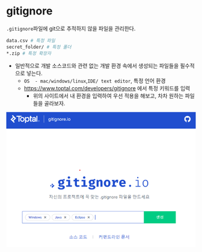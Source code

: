 # gitignore

`.gitignore`파일에 git으로 추적하지 않을 파일을 관리한다.

```bash
data.csv # 특정 파일
secret_folder/ # 특정 폴더
*.zip # 특정 확장자
```

* 일반적으로 개발 소스코드와 관련 없는 개발 환경 속에서 생성되는 파일들을 필수적으로 넣는다.
  * `OS  - mac/windows/linux`,`IDE/ text editor`, 특정 언어 환경
  * https://www.toptal.com/developers/gitignore 에서 특정 키워드를 입력
    * 위의 사이트에서 내 환경을 입력하여 우선 적용을 해보고, 차차 원하는 파일들을 골라보자.

![image-20210317095550611](md-images/image-20210317095550611.png)

